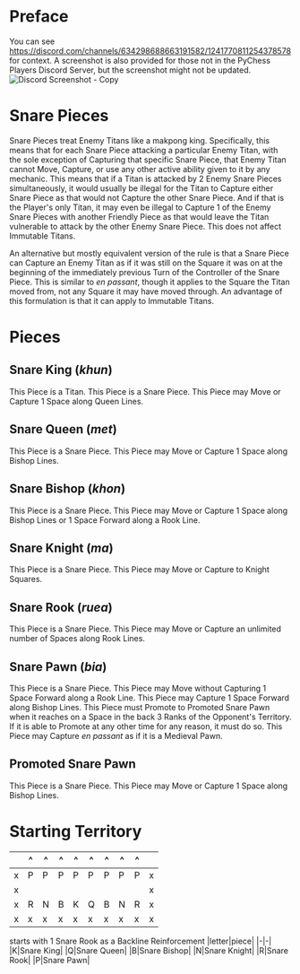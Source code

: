 # Preface
You can see https://discord.com/channels/634298688663191582/1241770811254378578 for context. A screenshot is also provided for those not in the PyChess Players Discord Server, but the screenshot might not be updated.
![Discord Screenshot - Copy](https://github.com/user-attachments/assets/a846f783-07b6-4027-bfef-f2d0305e2d58)
# Snare Pieces
Snare Pieces treat Enemy Titans like a makpong king. Specifically, this means that for each Snare Piece attacking a particular Enemy Titan, with the sole exception of Capturing that specific Snare Piece, that Enemy Titan cannot Move, Capture, or use any other active ability given to it by any mechanic. This means that if a Titan is attacked by 2 Enemy Snare Pieces simultaneously, it would usually be illegal for the Titan to Capture either Snare Piece as that would not Capture the other Snare Piece. And if that is the Player's only Titan, it may even be illegal to Capture 1 of the Enemy Snare Pieces with another Friendly Piece as that would leave the Titan vulnerable to attack by the other Enemy Snare Piece. This does not affect Immutable Titans.

An alternative but mostly equivalent version of the rule is that a Snare Piece can Capture an Enemy Titan as if it was still on the Square it was on at the beginning of the immediately previous Turn of the Controller of the Snare Piece. This is similar to _en passant_, though it applies to the Square the Titan moved from, not any Square it may have moved through. An advantage of this formulation is that it can apply to Immutable Titans.
# Pieces
## Snare King (_khun_)
This Piece is a Titan. This Piece is a Snare Piece. This Piece may Move or Capture 1 Space along Queen Lines.
## Snare Queen (_met_)
This Piece is a Snare Piece. This Piece may Move or Capture 1 Space along Bishop Lines.
## Snare Bishop (_khon_)
This Piece is a Snare Piece. This Piece may Move or Capture 1 Space along Bishop Lines or 1 Space Forward along a Rook Line.
## Snare Knight (_ma_)
This Piece is a Snare Piece. This Piece may Move or Capture to Knight Squares.
## Snare Rook (_ruea_)
This Piece is a Snare Piece. This Piece may Move or Capture an unlimited number of Spaces along Rook Lines.
## Snare Pawn (_bia_)
This Piece is a Snare Piece. This Piece may Move without Capturing 1 Space Forward along a Rook Line. This Piece may Capture 1 Space Forward along Bishop Lines. This Piece must Promote to Promoted Snare Pawn when it reaches on a Space in the back 3 Ranks of the Opponent's Territory. If it is able to Promote at any other time for any reason, it must do so. This Piece may Capture _en passant_ as if it is a Medieval Pawn.
## Promoted Snare Pawn
This Piece is a Snare Piece. This Piece may Move or Capture 1 Space along Bishop Lines.
# Starting Territory
||^|^|^|^|^|^|^|^||
|-|-|-|-|-|-|-|-|-|-|
|x|P|P|P|P|P|P|P|P|x|
|x|||||||||x|
|x|R|N|B|K|Q|B|N|R|x|
|x|x|x|x|x|x|x|x|x|x|
starts with 1 Snare Rook as a Backline Reinforcement
|letter|piece|
|-|-|
|K|Snare King|
|Q|Snare Queen|
|B|Snare Bishop|
|N|Snare Knight|
|R|Snare Rook|
|P|Snare Pawn|
